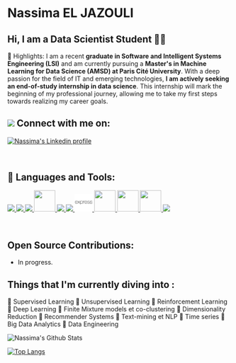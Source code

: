 # <strong>Nassima EL JAZOULI</strong>

##  Hi, I am a Data Scientist Student 👩‍💻

🔭 Highlights: I am a recent <strong>graduate in Software and Intelligent Systems Engineering (LSI)</strong> and am currently pursuing a <strong>Master's in Machine Learning for Data Science (AMSD) at Paris Cité University</strong>. With a deep passion for the field of IT and emerging technologies, <strong>I am actively seeking an end-of-study internship in data science</strong>. This internship will mark the beginning of my professional journey, allowing me to take my first steps towards realizing my career goals.


## <img src="https://media.giphy.com/media/iY8CRBdQXODJSCERIr/giphy.gif" width="30px"> Connect with me on:
<p align="left">
 
<a href="https://www.linkedin.com/in/nassima-el-jazouli-58547b211/" target="blank"><img align="center" src="https://raw.githubusercontent.com/rahuldkjain/github-profile-readme-generator/master/src/images/icons/Social/linked-in-alt.svg" alt="Nassima's Linkedin profile" height="30" width="40" /></a>
</p>
<br/>

## 🚀 Languages and Tools:
<p align="left"> 
    <a href="https://developer.mozilla.org/en-US/docs/Web/JavaScript" target="_blank"> <img src="https://img.icons8.com/color/48/000000/javascript.png"/> </a> 
    <a href="https://www.w3.org/html/" target="_blank"> <img src="https://img.icons8.com/color/48/000000/html-5.png"/> </a> 
    <a href="https://www.w3schools.com/css/" target="_blank"> <img src="https://img.icons8.com/color/48/000000/css3.png"/> </a> 
  <a href="https://www.typescriptlang.org" target="_blank"> <img src="https://img.icons8.com/ios-filled/512/typescript.png"  width="48" height="48"/> </a>
   <a href="https://redux.js.org" target="_blank"> <img src="https://img.icons8.com/color/48/000000/redux.png"/> </a> 
    <a href="https://rsgm .js.org" target="_blank"> <img src="https://img.icons8.com/fluency/48/000000/node-js.png"/> </a>
    <a href="https://expressjs.com" target="_blank"> <img src="https://raw.githubusercontent.com/devicons/devicon/master/icons/express/express-original-wordmark.svg"        alt="express" width="40" height="40"/> </a>
   <a href="https://www.mongodb.com/" target="_blank"> <img src="https://img.icons8.com/color/512/mongodb.png" width="48" height="48"/> </a> 
    <a href="https://getbootstrap.com" target="_blank"> <img src="https://img.icons8.com/color/48/000000/bootstrap.png" width="48" height="48"/> </a> 
     <a href="https://mui.com/material-ui" target="_blank"> <img src="https://img.icons8.com/color/512/material-ui.png" width="48" height="48"/> </a>   
    <a href="https://git-scm.com/" target="_blank"> <img src="https://img.icons8.com/color/48/000000/git.png"/> </a> 
</p>
<br />

## Open Source Contributions:

- In progress.

## Things that I'm currently diving into :

🎯 Supervised Learning
🎯 Unsupervised Learning
🎯 Reinforcement Learning
🎯 Deep Learning
🎯 Finite Mixture models et co-clustering
🎯 Dimensionality Reduction
🎯 Recommender Systems
🎯 Text-mining et NLP
🎯 Time series
🎯 Big Data Analytics
🎯 Data Engineering

![Nassima's Github Stats](https://github-readme-stats.vercel.app/api?username=Nassima-el-jazouli&count_private=true&theme=dracula&show_icons=true)

[![Top Langs](https://github-readme-stats.vercel.app/api/top-langs/?username=Nassima-el-jazouli)](https://github.com/anuraghazra/github-readme-stats)


[linkedin]: https://www.linkedin.com/in/nassima-el-jazouli-58547b211/
[github]: https://github.com/Nassima-el-jazouli

